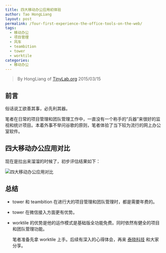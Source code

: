 ```yaml
---
title: 四大移动办公应用初体验
author: Tao HongLiang
layout: post
permalink: /four-first-experience-the-office-tools-on-the-web/
tags:
  - 移动办公
  - 项目管理
  - 风车
  - teambition
  - tower
  - worktile
categories:
  - 移动办公
---
```


> By HongLiang of [TinyLab.org][1]
> 2015/03/15


## 前言

俗话说工欲善其事，必先利其器。

笔者在日常的项目管理和团队管理工作中，一直没有一个称手的“兵器”来很好的监视和统计项目。本着外事不举问谷歌的原则，笔者体验了当下较为流行的网上办公室软件。

## 四大移动办公应用对比

现在是拉出来溜溜的时候了，初步评估结果如下：

![四大移动办公应用对比][2]

## 总结

  * tower 和 teambition 在进行大的项目管理和团队管理时，都是需要年费的。

  * tower 在微信接入方面更有优势。

  * worktile 的优势是他的运作模式是基础版全功能免费。同时依然有健全的项目和团队管理功能。

    笔者准备先拿 worktile 上手。后续有深入的心得体会，再来 [泰晓科技][1] 和大家分享。





 [1]: http://tinylab.org
 [2]: /wp-content/uploads/2015/03/4_internet_pm_tools_compare_result.jpg
